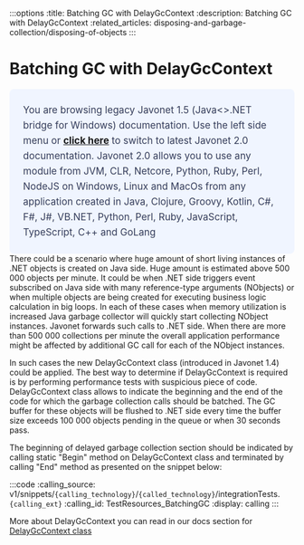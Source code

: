 :::options
:title: Batching GC with DelayGcContext
:description: Batching GC with DelayGcContext
:related_articles: disposing-and-garbage-collection/disposing-of-objects
:::

# Batching GC with DelayGcContext 
  <div style="padding: 24px; background: #F0F5FF; border-radius: 8px; flex-direction: column; justify-content: flex-start; align-items: flex-start; gap: 10px; display: flex">
  <div style="justify-content: flex-start; align-items: center; gap: 24px; display: inline-flex">
    <div style="color: #353D5A; font-size: 17px; font-weight: 400; line-height: 27px; letter-spacing: 0.03px; word-wrap: break-word">
You are browsing legacy Javonet 1.5 (Java<>.NET bridge for Windows) documentation. Use the left side menu or <a style="font-weight: bold; text-decoration: underline;" href="/guides/v2/getting-started/about-javonet">click here</a> to switch to latest Javonet 2.0 documentation. Javonet 2.0 allows you to use any module from
JVM, CLR, Netcore, Python, Ruby, Perl, NodeJS on Windows, Linux and MacOs
from any application created in Java, Clojure, Groovy, Kotlin, C#, F#, J#, VB.NET, Python, Perl, Ruby, JavaScript, TypeScript, C++ and GoLang
    </div>
  </div>
</div>
There could be a scenario where huge amount of short living instances of .NET objects is created on Java side. Huge amount is estimated above 500 000 objects per minute. It could be when .NET side triggers event subscribed on Java side with many reference-type arguments (NObjects) or when multiple objects are being created for executing business logic calculation in big loops. In each of these cases when memory utilization is increased Java garbage collector will quickly start collecting NObject instances. Javonet forwards such calls to .NET side. When there are more than 500 000 collections per minute the overall application performance might be affected by additional GC call for each of the NObject instances.  

In such cases the new DelayGcContext class (introduced in Javonet 1.4) could be applied. The best way to determine if DelayGcContext is required is by performing performance tests with suspicious piece of code. DelayGcContext class allows to indicate the beginning and the end of the code for which the garbage collection calls should be batched. The GC buffer for these objects will be flushed to .NET side every time the buffer size exceeds 100 000 objects pending in the queue or when 30 seconds pass.  
  
The beginning of delayed garbage collection section should be indicated by calling static "Begin" method on DelayGcContext class and terminated by calling "End" method as presented on the snippet below:  
  
:::code 
:calling_source: v1/snippets/`{calling_technology}`/`{called_technology}`/integrationTests.`{calling_ext}`
:calling_id: TestResources_BatchingGC
:display: calling
:::
  
More about DelayGcContext you can read in our docs section for [DelayGcContext class](http://doc.javonet.com/com/javonet/api/DelayGcContext.html)